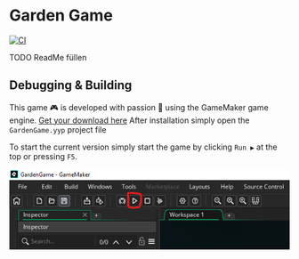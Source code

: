 # Garden Game

[![CI](https://github.com/Erkenbend/GardenGame/actions/workflows/build.yml/badge.svg)](https://github.com/Erkenbend/GardenGame/actions/workflows/build.yml)

TODO ReadMe füllen

## Debugging & Building

This game 🎮 is developed with passion 💖 using the GameMaker game engine. [Get your download here](https://gamemaker.io/en/download)
After installation simply open the `GardenGame.yyp` project file

To start the current version simply start the game by clicking `Run ▶` at the top or pressing `F5`.

![Press Run](./docs/img/PressRun.png)
